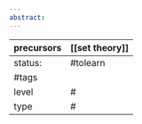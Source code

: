 ```yaml
---
abstract:
---
```

| precursors | [[set theory]] |
| ---------- | -------------- |
| status:    | #tolearn       |
| #tags      |                |
| level      | #              |
| type       | #                         |